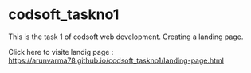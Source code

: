 # codsoft_taskno1
This is the task 1 of codsoft web development. Creating a landing page.

Click here to visite landig page : https://arunvarma78.github.io/codsoft_taskno1/landing-page.html
